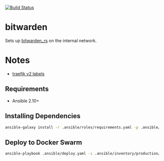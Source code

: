 [![Build Status](https://drone-ci.hopto.org/api/badges/Diesel-Net/bitwarden/status.svg)](https://drone-ci.hopto.org/Diesel-Net/bitwarden)

# bitwarden
Sets up [bitwarden_rs](https://github.com/dani-garcia/bitwarden_rs) on the internal network.

# Notes
- [traefik v2 labels](https://github.com/dani-garcia/bitwarden_rs/wiki/Proxy-examples#traefik-v1-labels-migrated-to-traefik-v2)

## Requirements
- Ansible 2.10+

## Installing Dependencies
```bash
ansible-galaxy install -r .ansible/roles/requirements.yaml -p .ansible/roles --force
```

## Deploy to Docker Swarm
```bash
ansible-playbook .ansible/deploy.yaml -i .ansible/inventory/production/hosts --vault-id ~/.tokens/master_id
```
